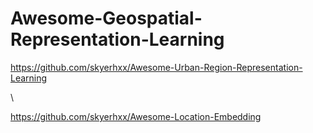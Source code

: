 # Awesome-Geospatial-Representation-Learning

https://github.com/skyerhxx/Awesome-Urban-Region-Representation-Learning

\\

https://github.com/skyerhxx/Awesome-Location-Embedding
